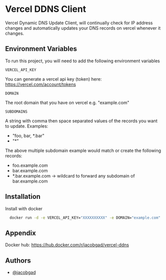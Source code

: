
# Vercel DDNS Client

Vercel Dynamic DNS Update Client, will continually check for IP address changes and automatically updates your DNS records on vercel whenever it changes.


## Environment Variables

To run this project, you will need to add the following environment variables

`VERCEL_API_KEY` 

You can generate a vercel api key (token) here: https://vercel.com/account/tokens

`DOMAIN`

The root domain that you have on vercel e.g. "example.com"

`SUBDOMAINS`

A string with comma then space separated values of the records you want to update.
Examples:
- "foo, bar, \*.bar"  
- "*"

The above multiple subdomain example would match or create the following records:
- foo.example.com
- bar.example.com
- *.bar.example.com -> wildcard to forward any subdomain of bar.example.com


## Installation

Install with docker

```bash
  docker run -d -e VERCEL_API_KEY="XXXXXXXXXX" -e DOMAIN="example.com" -e SUBDOMAINS="foo, bar, *.bar" jacobgad/vercel-ddns
```


## Appendix

Docker hub: https://hub.docker.com/r/jacobgad/vercel-ddns


## Authors

- [@jacobgad](https://www.github.com/jacobgad)

